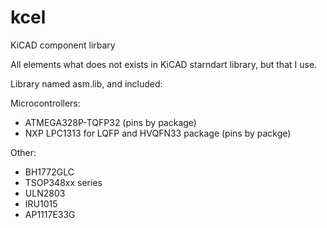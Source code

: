 kcel
====

KiCAD component lirbary

All elements what does not exists in KiCAD starndart library, but that I use.

Library named asm.lib, and included:

Microcontrollers:
* ATMEGA328P-TQFP32 (pins by package)
* NXP LPC1313 for LQFP and HVQFN33 package (pins by packge)

Other:
* BH1772GLC
* TSOP348xx series  
* ULN2803
* IRU1015
* AP1117E33G
